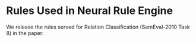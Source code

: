 # Rules Used in Neural Rule Engine
We release the rules served for Relation Classification (SemEval-2010 Task 8) in the paper:

<!--
Shen Li, Hengru Xu, Zhengdong Lu, <a href=""><em>Generalize Symbolic Knowledge With Neural Rule Engine</em></a>
-->
